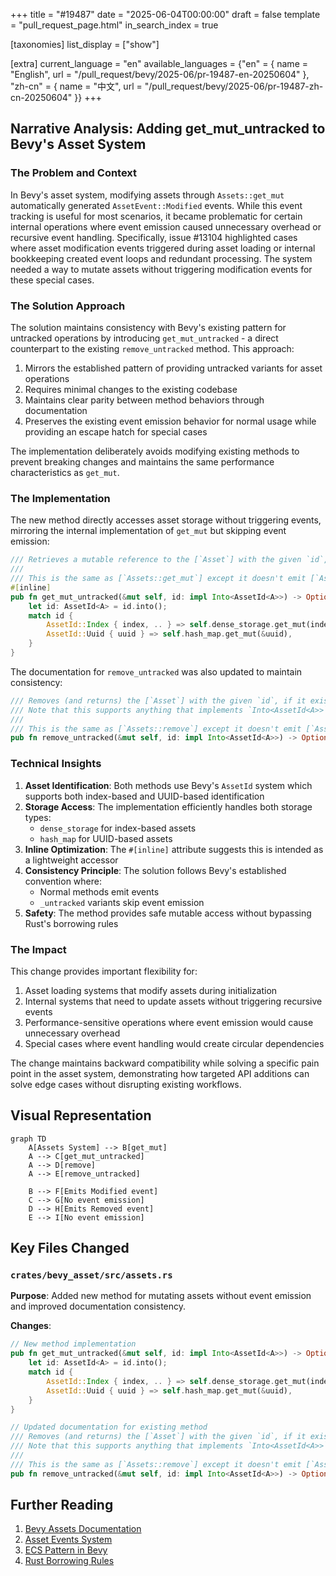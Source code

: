 +++
title = "#19487"
date = "2025-06-04T00:00:00"
draft = false
template = "pull_request_page.html"
in_search_index = true

[taxonomies]
list_display = ["show"]

[extra]
current_language = "en"
available_languages = {"en" = { name = "English", url = "/pull_request/bevy/2025-06/pr-19487-en-20250604" }, "zh-cn" = { name = "中文", url = "/pull_request/bevy/2025-06/pr-19487-zh-cn-20250604" }}
+++

## Narrative Analysis: Adding get_mut_untracked to Bevy's Asset System

### The Problem and Context
In Bevy's asset system, modifying assets through `Assets::get_mut` automatically generated `AssetEvent::Modified` events. While this event tracking is useful for most scenarios, it became problematic for certain internal operations where event emission caused unnecessary overhead or recursive event handling. Specifically, issue #13104 highlighted cases where asset modification events triggered during asset loading or internal bookkeeping created event loops and redundant processing. The system needed a way to mutate assets without triggering modification events for these special cases.

### The Solution Approach
The solution maintains consistency with Bevy's existing pattern for untracked operations by introducing `get_mut_untracked` - a direct counterpart to the existing `remove_untracked` method. This approach:
1. Mirrors the established pattern of providing untracked variants for asset operations
2. Requires minimal changes to the existing codebase
3. Maintains clear parity between method behaviors through documentation
4. Preserves the existing event emission behavior for normal usage while providing an escape hatch for special cases

The implementation deliberately avoids modifying existing methods to prevent breaking changes and maintains the same performance characteristics as `get_mut`.

### The Implementation
The new method directly accesses asset storage without triggering events, mirroring the internal implementation of `get_mut` but skipping event emission:

```rust
/// Retrieves a mutable reference to the [`Asset`] with the given `id`, if it exists.
///
/// This is the same as [`Assets::get_mut`] except it doesn't emit [`AssetEvent::Modified`].
#[inline]
pub fn get_mut_untracked(&mut self, id: impl Into<AssetId<A>>) -> Option<&mut A> {
    let id: AssetId<A> = id.into();
    match id {
        AssetId::Index { index, .. } => self.dense_storage.get_mut(index),
        AssetId::Uuid { uuid } => self.hash_map.get_mut(&uuid),
    }
}
```

The documentation for `remove_untracked` was also updated to maintain consistency:

```rust
/// Removes (and returns) the [`Asset`] with the given `id`, if it exists. This skips emitting [`AssetEvent::Removed`].
/// Note that this supports anything that implements `Into<AssetId<A>>`, which includes [`Handle`] and [`AssetId`].
///
/// This is the same as [`Assets::remove`] except it doesn't emit [`AssetEvent::Removed`].
pub fn remove_untracked(&mut self, id: impl Into<AssetId<A>>) -> Option<A> {
```

### Technical Insights
1. **Asset Identification**: Both methods use Bevy's `AssetId` system which supports both index-based and UUID-based identification
2. **Storage Access**: The implementation efficiently handles both storage types:
   - `dense_storage` for index-based assets
   - `hash_map` for UUID-based assets
3. **Inline Optimization**: The `#[inline]` attribute suggests this is intended as a lightweight accessor
4. **Consistency Principle**: The solution follows Bevy's established convention where:
   - Normal methods emit events
   - `_untracked` variants skip event emission
5. **Safety**: The method provides safe mutable access without bypassing Rust's borrowing rules

### The Impact
This change provides important flexibility for:
1. Asset loading systems that modify assets during initialization
2. Internal systems that need to update assets without triggering recursive events
3. Performance-sensitive operations where event emission would cause unnecessary overhead
4. Special cases where event handling would create circular dependencies

The change maintains backward compatibility while solving a specific pain point in the asset system, demonstrating how targeted API additions can solve edge cases without disrupting existing workflows.

## Visual Representation

```mermaid
graph TD
    A[Assets System] --> B[get_mut]
    A --> C[get_mut_untracked]
    A --> D[remove]
    A --> E[remove_untracked]
    
    B --> F[Emits Modified event]
    C --> G[No event emission]
    D --> H[Emits Removed event]
    E --> I[No event emission]
```

## Key Files Changed

### `crates/bevy_asset/src/assets.rs`
**Purpose**: Added new method for mutating assets without event emission and improved documentation consistency.

**Changes**:
```rust
// New method implementation
pub fn get_mut_untracked(&mut self, id: impl Into<AssetId<A>>) -> Option<&mut A> {
    let id: AssetId<A> = id.into();
    match id {
        AssetId::Index { index, .. } => self.dense_storage.get_mut(index),
        AssetId::Uuid { uuid } => self.hash_map.get_mut(&uuid),
    }
}

// Updated documentation for existing method
/// Removes (and returns) the [`Asset`] with the given `id`, if it exists. This skips emitting [`AssetEvent::Removed`].
/// Note that this supports anything that implements `Into<AssetId<A>>`, which includes [`Handle`] and [`AssetId`].
///
/// This is the same as [`Assets::remove`] except it doesn't emit [`AssetEvent::Removed`].
pub fn remove_untracked(&mut self, id: impl Into<AssetId<A>>) -> Option<A> {
```

## Further Reading
1. [Bevy Assets Documentation](https://docs.rs/bevy_asset/latest/bevy_asset/)
2. [Asset Events System](https://github.com/bevyengine/bevy/blob/main/crates/bevy_asset/src/asset_server.rs)
3. [ECS Pattern in Bevy](https://bevy-cheatbook.github.io/programming/ecs-intro.html)
4. [Rust Borrowing Rules](https://doc.rust-lang.org/book/ch04-02-references-and-borrowing.html)